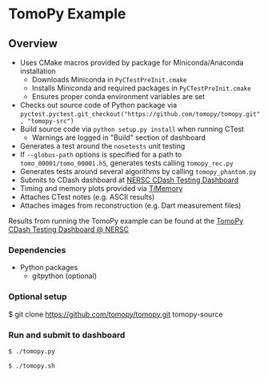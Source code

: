 # TomoPy Example

## Overview

- Uses CMake macros provided by package for Miniconda/Anaconda installation
  - Downloads Miniconda in `PyCTestPreInit.cmake`
  - Installs Miniconda and required packages in `PyCTestPreInit.cmake`
  - Ensures proper conda environment variables are set
- Checks out source code of Python package via `pyctest.pyctest.git_checkout("https://github.com/tomopy/tomopy.git", "tomopy-src")`
- Build source code via `python setup.py install` when running CTest
  - Warnings are logged in "Build" section of dashboard
- Generates a test around the `nosetests` unit testing
- If `--globus-path` options is specified for a path to `tomo_00001/tomo_00001.h5`, generates tests calling `tomopy_rec.py`
- Generates tests around several algorithms by calling `tomopy_phantom.py`
- Submits to CDash dashboard at [NERSC CDash Testing Dashboard](https://cdash.nersc.gov)
- Timing and memory plots provided via [TiMemory](https://github.com/jrmadsen/TiMemory)
- Attaches CTest notes (e.g. ASCII results)
- Attaches images from reconstruction (e.g. Dart measurement files)

Results from running the TomoPy example can be found at the [TomoPy CDash Testing Dashboard @ NERSC](https://cdash.nersc.gov/index.php?project=TomoPy)

### Dependencies
- Python packages
  - gitpython (optional)

### Optional setup
$ git clone https://github.com/tomopy/tomopy.git tomopy-source

### Run and submit to dashboard
```bash
$ ./tomopy.py
```
```bash
$ ./tomopy.sh
```
